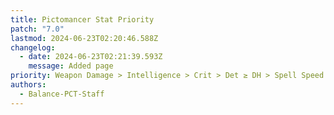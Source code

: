 ```yaml
---
title: Pictomancer Stat Priority
patch: "7.0"
lastmod: 2024-06-23T02:20:46.588Z
changelog:
  - date: 2024-06-23T02:21:39.593Z
    message: Added page
priority: Weapon Damage > Intelligence > Crit > Det ≥ DH > Spell Speed
authors:
  - Balance-PCT-Staff
---
```

